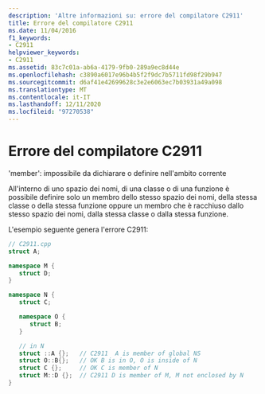 ```yaml
---
description: 'Altre informazioni su: errore del compilatore C2911'
title: Errore del compilatore C2911
ms.date: 11/04/2016
f1_keywords:
- C2911
helpviewer_keywords:
- C2911
ms.assetid: 83c7c01a-ab6a-4179-9fb0-289a9ec8d44e
ms.openlocfilehash: c3890a6017e96b4b5f2f9dc7b5711fd98f29b947
ms.sourcegitcommit: d6af41e42699628c3e2e6063ec7b03931a49a098
ms.translationtype: MT
ms.contentlocale: it-IT
ms.lasthandoff: 12/11/2020
ms.locfileid: "97270538"
---
```

# <a name="compiler-error-c2911"></a>Errore del compilatore C2911

'member': impossibile da dichiarare o definire nell'ambito corrente

All'interno di uno spazio dei nomi, di una classe o di una funzione è possibile definire solo un membro dello stesso spazio dei nomi, della stessa classe o della stessa funzione oppure un membro che è racchiuso dallo stesso spazio dei nomi, dalla stessa classe o dalla stessa funzione.

L'esempio seguente genera l'errore C2911:

```cpp
// C2911.cpp
struct A;

namespace M {
   struct D;
}

namespace N {
   struct C;

   namespace O {
      struct B;
   }

   // in N
   struct ::A {};   // C2911  A is member of global NS
   struct O::B{};   // OK B is in O, O is inside of N
   struct C {};     // OK C is member of N
   struct M::D {};  // C2911 D is member of M, M not enclosed by N
}
```
